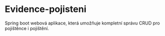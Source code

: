 # Evidence-pojisteni
 
Spring boot webová aplikace, která umožňuje kompletní správu CRUD pro pojištěnce i pojištění.
